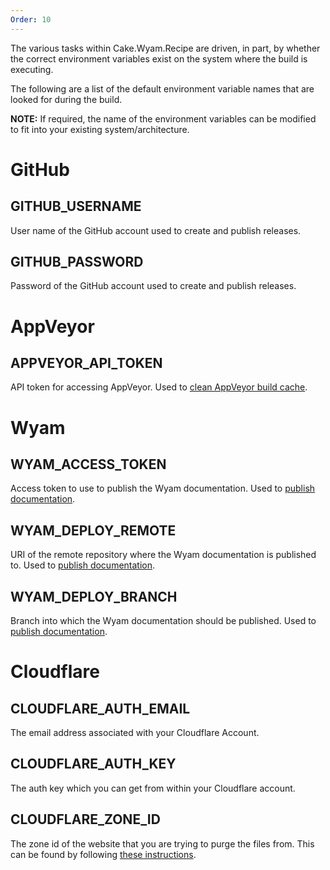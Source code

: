 ```yaml
---
Order: 10
---
```


The various tasks within Cake.Wyam.Recipe are driven, in part, by whether the correct environment variables exist on the system where the build is executing.

The following are a list of the default environment variable names that are looked for during the build.

**NOTE:** If required, the name of the environment variables can be modified to fit into your existing system/architecture.

# GitHub

## GITHUB_USERNAME

User name of the GitHub account used to create and publish releases.

## GITHUB_PASSWORD

Password of the GitHub account used to create and publish releases.

# AppVeyor

## APPVEYOR_API_TOKEN

API token for accessing AppVeyor. Used to [clean AppVeyor build cache](../usage/cleaning-cache).

# Wyam

## WYAM_ACCESS_TOKEN

Access token to use to publish the Wyam documentation. Used to [publish documentation](../usage/publishing-documentation).

## WYAM_DEPLOY_REMOTE

URI of the remote repository where the Wyam documentation is published to. Used to [publish documentation](../usage/publishing-documentation).

## WYAM_DEPLOY_BRANCH

Branch into which the Wyam documentation should be published. Used to [publish documentation](../usage/publishing-documentation).

# Cloudflare

## CLOUDFLARE_AUTH_EMAIL

The email address associated with your Cloudflare Account.

## CLOUDFLARE_AUTH_KEY

The auth key which you can get from within your Cloudflare account.

## CLOUDFLARE_ZONE_ID

The zone id of the website that you are trying to purge the files from.  This can be found by following [these instructions](https://api.cloudflare.com/#getting-started-resource-ids).